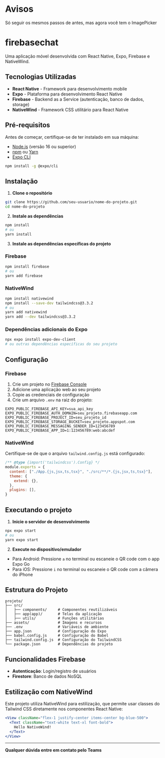 # Avisos

Só seguir os mesmos passos de antes, mas agora você tem o ImagePicker


# firebasechat

Uma aplicação móvel desenvolvida com React Native, Expo, Firebase e NativeWind.

## Tecnologias Utilizadas

- **React Native** - Framework para desenvolvimento mobile
- **Expo** - Plataforma para desenvolvimento React Native
- **Firebase** - Backend as a Service (autenticação, banco de dados, storage)
- **NativeWind** - Framework CSS utilitário para React Native

## Pré-requisitos

Antes de começar, certifique-se de ter instalado em sua máquina:

- [Node.js](https://nodejs.org/) (versão 16 ou superior)
- [npm](https://www.npmjs.com/) ou [Yarn](https://yarnpkg.com/)
- [Expo CLI](https://docs.expo.dev/get-started/installation/)

```bash
npm install -g @expo/cli
```

## Instalação

1. **Clone o repositório**
```bash
git clone https://github.com/seu-usuario/nome-do-projeto.git
cd nome-do-projeto
```

2. **Instale as dependências**
```bash
npm install
# ou
yarn install
```

3. **Instale as dependências específicas do projeto**

### Firebase
```bash
npm install firebase
# ou
yarn add firebase
```

### NativeWind
```bash
npm install nativewind
npm install --save-dev tailwindcss@3.3.2
# ou
yarn add nativewind
yarn add --dev tailwindcss@3.3.2
```

### Dependências adicionais do Expo
```bash
npx expo install expo-dev-client
# ou outras dependências específicas do seu projeto
```

## Configuração

### Firebase
1. Crie um projeto no [Firebase Console](https://console.firebase.google.com/)
2. Adicione uma aplicação web ao seu projeto
3. Copie as credenciais de configuração
4. Crie um arquivo `.env` na raiz do projeto:

```env
EXPO_PUBLIC_FIREBASE_API_KEY=sua_api_key
EXPO_PUBLIC_FIREBASE_AUTH_DOMAIN=seu_projeto.firebaseapp.com
EXPO_PUBLIC_FIREBASE_PROJECT_ID=seu_projeto_id
EXPO_PUBLIC_FIREBASE_STORAGE_BUCKET=seu_projeto.appspot.com
EXPO_PUBLIC_FIREBASE_MESSAGING_SENDER_ID=123456789
EXPO_PUBLIC_FIREBASE_APP_ID=1:123456789:web:abcdef
```

### NativeWind
Certifique-se de que o arquivo `tailwind.config.js` está configurado:

```javascript
/** @type {import('tailwindcss').Config} */
module.exports = {
  content: ["./App.{js,jsx,ts,tsx}", "./src/**/*.{js,jsx,ts,tsx}"],
  theme: {
    extend: {},
  },
  plugins: [],
}
```

## Executando o projeto

1. **Inicie o servidor de desenvolvimento**
```bash
npx expo start
# ou
yarn expo start
```

2. **Execute no dispositivo/emulador**
- Para Android: Pressione `a` no terminal ou escaneie o QR code com o app Expo Go
- Para iOS: Pressione `i` no terminal ou escaneie o QR code com a câmera do iPhone

## Estrutura do Projeto

```
projeto/
├── src/
│   ├── components/     # Componentes reutilizáveis
│   ├── app(app)/       # Telas da aplicação
│   ├── utils/          # Funções utilitárias
├── assets/             # Imagens e recursos
├── .env                # Variáveis de ambiente
├── app.json            # Configuração do Expo
├── babel.config.js     # Configuração do Babel
├── tailwind.config.js  # Configuração do TailwindCSS
└── package.json        # Dependências do projeto
```

## Funcionalidades Firebase

- **Autenticação**: Login/registro de usuários
- **Firestore**: Banco de dados NoSQL

## Estilização com NativeWind

Este projeto utiliza NativeWind para estilização, que permite usar classes do Tailwind CSS diretamente nos componentes React Native:

```jsx
<View className="flex-1 justify-center items-center bg-blue-500">
  <Text className="text-white text-xl font-bold">
    Hello NativeWind!
  </Text>
</View>
```
---

**Qualquer dúvida entre em contato pelo Teams** 
